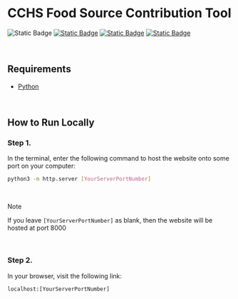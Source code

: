 # CCHS Food Source Contribution Tool

![Static Badge](https://img.shields.io/badge/Infobase-d3080c?style=for-the-badge)
[![Static Badge](https://img.shields.io/badge/D3-%23ff9933?style=for-the-badge)](https://d3js.org/)
[![Static Badge](https://img.shields.io/badge/Bootstrap-%237733ff?style=for-the-badge)](https://getbootstrap.com/)
[![Static Badge](https://img.shields.io/badge/WET-176ca7?style=for-the-badge)](https://wet-boew.github.io/wet-boew/index.html)

<br>

## Requirements 
- [Python](https://www.python.org/downloads/)

<br>

## How to Run Locally

### Step 1.
In the terminal, enter the following command to host the website onto some port on your computer:

```bash
python3 -m http.server [YourServerPortNumber]
```

<br>

> [!NOTE]  
> If you leave `[YourServerPortNumber]` as blank, then the website will be hosted at port 8000

<br>

### Step 2.
In your browser, visit the following link:
```
localhost:[YourServerPortNumber]
```
